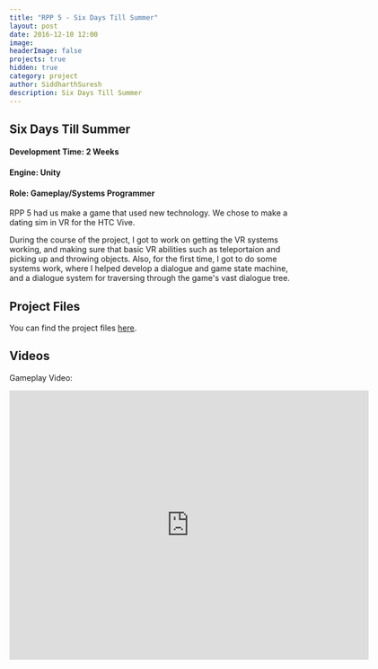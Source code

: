 ```yaml
---
title: "RPP 5 - Six Days Till Summer"
layout: post
date: 2016-12-10 12:00
image:
headerImage: false
projects: true
hidden: true
category: project
author: SiddharthSuresh
description: Six Days Till Summer
---
```



## Six Days Till Summer

#### Development Time: 2 Weeks
#### Engine: Unity
#### Role: Gameplay/Systems Programmer

RPP 5 had us make a game that used new technology. We chose to make a dating sim in VR for the HTC Vive.

During the course of the project, I got to work on getting the VR systems working, and making sure that basic VR abilities such as teleportaion and picking up and throwing objects.
Also, for the first time, I got to do some systems work, where I helped develop a dialogue and game state machine, and a dialogue system for traversing through the game's vast dialogue tree.


## Project Files

You can find the project files [here](https://github.com/PranksterGD/SixDaysTillSummer).


## Videos

Gameplay Video:

<iframe width="640" height="480" src="https://www.youtube.com/embed/jIJE789dCOI" frameborder="0" allowfullscreen></iframe>

